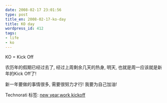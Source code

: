 ```yaml
---
date: 2008-02-17 23:01:56
type: post
title_en: 2008-02-17-ko-day
title: KO day
wordpress_id: 412
tags:
- life
- ko
---
```


KO = Kick Off

农历年的假期已经过去了, 经过上周剩余几天的热身, 明天, 也就是周一应该就是新年的Kick Off了!

新一年要做的事情很多, 需要很努力才行! 我要为自己加油!

Technorati 标签: [new year](http://technorati.com/tags/new%20year),[work kickoff](http://technorati.com/tags/work%20kickoff)
